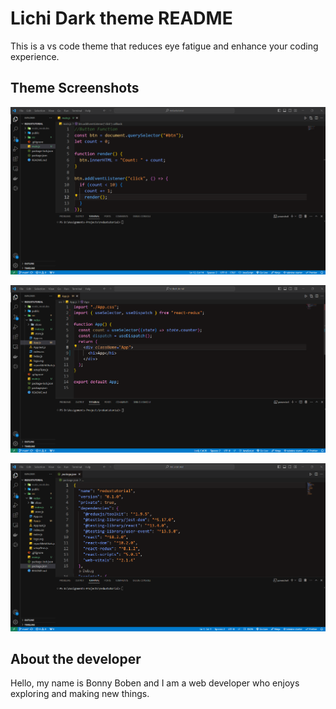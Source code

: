 # Lichi Dark theme README

This is a vs code theme that reduces eye fatigue and enhance your coding experience.

## Theme Screenshots

![alt text](/images/ss-1.png)

![alt text](/images/ss-2.png)

![alt text](/images/ss-3.png)

## About the developer

Hello, my name is Bonny Boben and I am a web developer who enjoys exploring and making new things.
